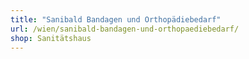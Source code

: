 ```yaml
---
title: "Sanibald Bandagen und Orthopädiebedarf"
url: /wien/sanibald-bandagen-und-orthopaediebedarf/
shop: Sanitätshaus
---
```

